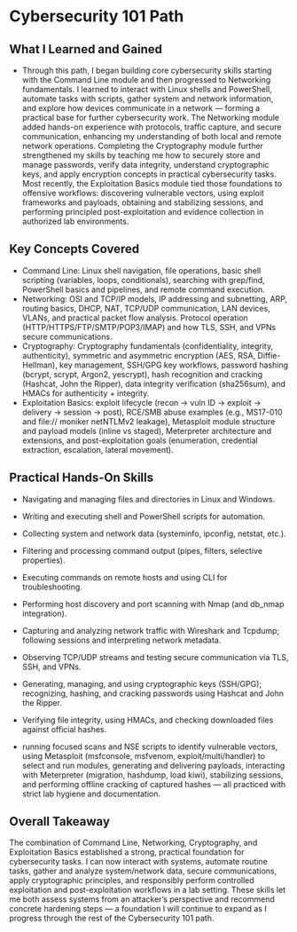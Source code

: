 # Cybersecurity 101 Path

## What I Learned and Gained
- Through this path, I began building core cybersecurity skills starting with the Command Line module and then progressed to Networking fundamentals. I learned to interact with Linux shells and PowerShell, automate tasks with scripts, gather system and network information, and explore how devices communicate in a network — forming a practical base for further cybersecurity work. The Networking module added hands-on experience with protocols, traffic capture, and secure communication, enhancing my understanding of both local and remote network operations. Completing the Cryptography module further strengthened my skills by teaching me how to securely store and manage passwords, verify data integrity, understand cryptographic keys, and apply encryption concepts in practical cybersecurity tasks. Most recently, the Exploitation Basics module tied those foundations to offensive workflows: discovering vulnerable vectors, using exploit frameworks and payloads, obtaining and stabilizing sessions, and performing principled post-exploitation and evidence collection in authorized lab environments.

## Key Concepts Covered
- Command Line: Linux shell navigation, file operations, basic shell scripting (variables, loops, conditionals), searching with grep/find, PowerShell basics and pipelines, and remote command execution.
- Networking: OSI and TCP/IP models, IP addressing and subnetting, ARP, routing basics, DHCP, NAT, TCP/UDP communication, LAN devices, VLANs, and practical packet flow analysis. Protocol operation (HTTP/HTTPS/FTP/SMTP/POP3/IMAP) and how TLS, SSH, and VPNs secure communications.
- Cryptography: Cryptography fundamentals (confidentiality, integrity, authenticity), symmetric and asymmetric encryption (AES, RSA, Diffie-Hellman), key management, SSH/GPG key workflows, password hashing (bcrypt, scrypt, Argon2, yescrypt), hash recognition and cracking (Hashcat, John the Ripper), data integrity verification (sha256sum), and HMACs for authenticity + integrity.
- Exploitation Basics: exploit lifecycle (recon → vuln ID → exploit → delivery → session → post), RCE/SMB abuse examples (e.g., MS17-010 and file:// moniker netNTLMv2 leakage), Metasploit module structure and payload models (inline vs staged), Meterpreter architecture and extensions, and post-exploitation goals (enumeration, credential extraction, escalation, lateral movement).

## Practical Hands-On Skills

- Navigating and managing files and directories in Linux and Windows.

- Writing and executing shell and PowerShell scripts for automation.

- Collecting system and network data (systeminfo, ipconfig, netstat, etc.).

- Filtering and processing command output (pipes, filters, selective properties).

- Executing commands on remote hosts and using CLI for troubleshooting.

- Performing host discovery and port scanning with Nmap (and db_nmap integration).

- Capturing and analyzing network traffic with Wireshark and Tcpdump; following sessions and interpreting network metadata.

- Observing TCP/UDP streams and testing secure communication via TLS, SSH, and VPNs.

- Generating, managing, and using cryptographic keys (SSH/GPG); recognizing, hashing, and cracking passwords using Hashcat and John the Ripper.

- Verifying file integrity, using HMACs, and checking downloaded files against official hashes.

- running focused scans and NSE scripts to identify vulnerable vectors, using Metasploit (msfconsole, msfvenom, exploit/multi/handler) to select and run modules, generating and delivering payloads, interacting with Meterpreter (migration, hashdump, load kiwi), stabilizing sessions, and performing offline cracking of captured hashes — all practiced with strict lab hygiene and documentation.

## Overall Takeaway
The combination of Command Line, Networking, Cryptography, and Exploitation Basics established a strong, practical foundation for cybersecurity tasks. I can now interact with systems, automate routine tasks, gather and analyze system/network data, secure communications, apply cryptographic principles, and responsibly perform controlled exploitation and post-exploitation workflows in a lab setting. These skills let me both assess systems from an attacker’s perspective and recommend concrete hardening steps — a foundation I will continue to expand as I progress through the rest of the Cybersecurity 101 path.
